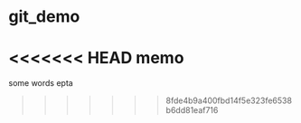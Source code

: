 # git_demo

<<<<<<< HEAD
memo
=======
some words epta
>>>>>>> 8fde4b9a400fbd14f5e323fe6538b6dd81eaf716
